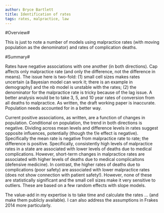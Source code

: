 ```yaml
---
author: Bryce Bartlett
title: Identification of rates
tags: rates, malpractice, law
---
```


#Overview#

This is just to note a number of models using malpractice rates (with moving population as the denominator) and rates of complication deaths.

#Summary#

Rates have negative associations with one another (in both directions). Cap affects only malpractice rate (and only the difference, not the difference in means). The issue here is two-fold: (1) small cell sizes makes rates uncertain (a Bayesian model can work it; there is an example in demography) and the nb model is unstable with the rates; (2) the denominator for the malpractice rate is tricky because of the lag issue. A better analysis would be to take 3, 5, and 10 year rates of conversion from all deaths to malpractice. As written, the draft working paper is inaccurate. Population needs accounted for in a better way.

Current positive associations, as written, are a function of changes in population. Conditional on population, the trend in both directions is negative. Dividing across mean levels and difference levels in rates suggest opposite influences, potentially (though the f/e effect is negative). Specifically the mean rate is negative from malpractice rate to rate; the difference is positive. Specifically, consistently high levels of malpractice rates in a state are associated with lower levels of deaths due to medical complications. However, short-term changes in malpractice rates are associated with higher levels of deaths due to medical complicaitons (defensive medicine). In contrast, the higher rates of deaths due to complications (poor safety) are associated with lower malpractice rates (does not show connection with patient safety!). However, none of these are statistically significant and the small cell sizes make it very sensitive to outliers. These are based on a few random effects with slope models.

The value-add in my expertise is to take time and calculate the rates ... (and make them publicly available). I can also address the assumptions in Frakes 2014 more particularly.

